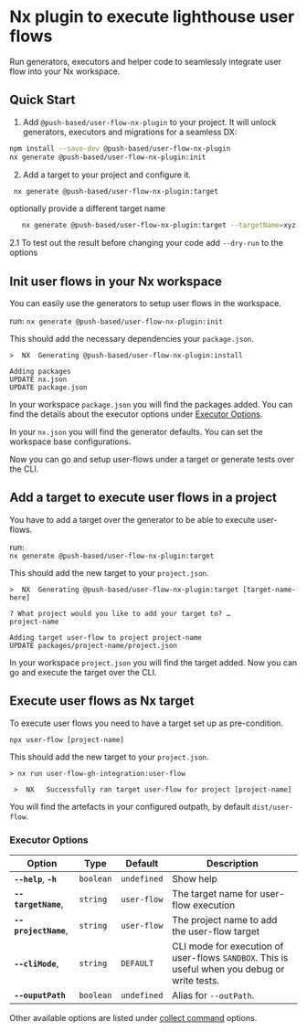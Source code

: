 # Nx plugin to execute lighthouse user flows

Run generators, executors and helper code to seamlessly integrate user flow into your Nx workspace.

## Quick Start

1. Add `@push-based/user-flow-nx-plugin` to your project. It will unlock generators, executors and migrations for a
   seamless DX:

```bash  
npm install --save-dev @push-based/user-flow-nx-plugin
nx generate @push-based/user-flow-nx-plugin:init
```  

2. Add a target to your project and configure it.

 ```sh  
  nx generate @push-based/user-flow-nx-plugin:target
 ```

optionally provide a different target name

```sh
   nx generate @push-based/user-flow-nx-plugin:target --targetName=xyz
```

2.1 To test out the result before changing your code add `--dry-run` to the options

## Init user flows in your Nx workspace

You can easily use the generators to setup user flows in the workspace.

run:
`nx generate @push-based/user-flow-nx-plugin:init`

This should add the necessary dependencies your `package.json`.

```shell
>  NX  Generating @push-based/user-flow-nx-plugin:install

Adding packages
UPDATE nx.json
UPDATE package.json
```

In your workspace `package.json` you will find the packages added.
You can find the details about the executor options under [Executor Options](#Executor-Options).

In your `nx.json` you will find the generator defaults. You can set the workspace base configurations.

Now you can go and setup user-flows under a target or generate tests over the CLI.

## Add a target to execute user flows in a project

You have to add a target over the generator to be able to execute user-flows.

run:  
`nx generate @push-based/user-flow-nx-plugin:target`

This should add the new target to your `project.json`.

```shell
>  NX  Generating @push-based/user-flow-nx-plugin:target [target-name-here]

? What project would you like to add your target to? …
project-name

Adding target user-flow to project project-name
UPDATE packages/project-name/project.json
```

In your workspace `project.json` you will find the target added.
Now you can go and execute the target over the CLI.

## Execute user flows as Nx target

To execute user flows you need to have a target set up as pre-condition.

`npx user-flow [project-name]`

This should add the new target to your `project.json`.

```shell
> nx run user-flow-gh-integration:user-flow

 >  NX   Successfully ran target user-flow for project [project-name]
```

You will find the artefacts in your configured outpath, by default `dist/user-flow`.

### Executor Options

| Option                 | Type      | Default     | Description                                                                                    |  
|------------------------|-----------|-------------|------------------------------------------------------------------------------------------------|  
| **`--help`**, **`-h`** | `boolean` | `undefined` | Show help                                                                                      |  
| **`--targetName`**,    | `string`  | `user-flow` | The target name for user-flow execution                                                        |  
| **`--projectName`**,   | `string`  | `user-flow` | The project name to add the user-flow target                                                   |  
| **`--cliMode`**,       | `string`  | `DEFAULT`   | CLI mode for execution of user-flows  `SANDBOX`. This is useful when you debug or write tests. |  
| **`--ouputPath`**      | `boolean` | `undefined` | Alias for `--outPath`.                                                                         |  

Other available options are listed under [collect command](./packages/cli/docs/command-collect.md) options.

